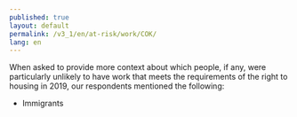 ```yaml
---
published: true
layout: default
permalink: /v3_1/en/at-risk/work/COK/
lang: en
---
```

When asked to provide more context about which people, if any, were particularly unlikely to have work that meets the requirements of the right to housing in 2019, our respondents mentioned the following: 
-	Immigrants
